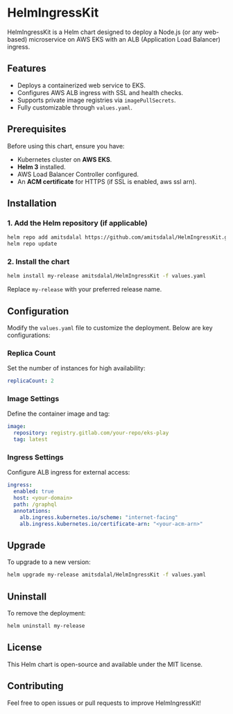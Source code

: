 # HelmIngressKit

HelmIngressKit is a Helm chart designed to deploy a Node.js (or any web-based) microservice on AWS EKS with an ALB (Application Load Balancer) ingress.

## Features
- Deploys a containerized web service to EKS.
- Configures AWS ALB ingress with SSL and health checks.
- Supports private image registries via `imagePullSecrets`.
- Fully customizable through `values.yaml`.

## Prerequisites
Before using this chart, ensure you have:
- Kubernetes cluster on **AWS EKS**.
- **Helm 3** installed.
- AWS Load Balancer Controller configured.
- An **ACM certificate** for HTTPS (if SSL is enabled, aws ssl arn).

## Installation
### 1. Add the Helm repository (if applicable)
```sh
helm repo add amitsdalal https://github.com/amitsdalal/HelmIngressKit.git
helm repo update
```

### 2. Install the chart
```sh
helm install my-release amitsdalal/HelmIngressKit -f values.yaml
```
Replace `my-release` with your preferred release name.

## Configuration
Modify the `values.yaml` file to customize the deployment. Below are key configurations:

### **Replica Count**
Set the number of instances for high availability:
```yaml
replicaCount: 2
```

### **Image Settings**
Define the container image and tag:
```yaml
image:
  repository: registry.gitlab.com/your-repo/eks-play
  tag: latest
```

### **Ingress Settings**
Configure ALB ingress for external access:
```yaml
ingress:
  enabled: true
  host: <your-domain>
  path: /graphql
  annotations:
    alb.ingress.kubernetes.io/scheme: "internet-facing"
    alb.ingress.kubernetes.io/certificate-arn: "<your-acm-arn>"
```

## Upgrade
To upgrade to a new version:
```sh
helm upgrade my-release amitsdalal/HelmIngressKit -f values.yaml
```

## Uninstall
To remove the deployment:
```sh
helm uninstall my-release
```

## License
This Helm chart is open-source and available under the MIT license.

## Contributing
Feel free to open issues or pull requests to improve HelmIngressKit!
